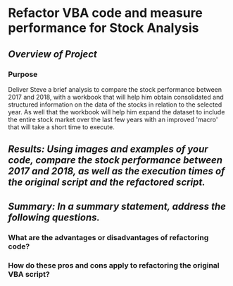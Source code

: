 <!--
Deliverable 2 Requirements
    Structure, Organization, and Formatting Requirements (8 points)
        The written analysis contains the following structure, organization, and formatting:

            - There is a title, and there are multiple paragraphs (2 pt).
            - Each paragraph has a heading (2 pt).
            - There are subheadings to break up text (2 pt).
            - Links are working, and images are formatted and displayed where appropriate (2 pt).
-->

# Refactor VBA code and measure performance for Stock Analysis

## ***Overview of Project***

### **Purpose**
<!The purpose and background are well defined (2 pt).¡>
Deliver Steve a brief analysis to compare the stock performance between 2017 and 2018, with a workbook that will help him obtain consolidated and structured information on the data of the stocks in relation to the selected year. As well that the workbook will help him expand the dataset to include the entire stock market over the last few years with an improved 'macro' that will take a short time to execute.

## ***Results: Using images and examples of your code, compare the stock performance between 2017 and 2018, as well as the execution times of the original script and the refactored script.***
<!The analysis is well described with screenshots and code (4 pt).¡>

## ***Summary: In a summary statement, address the following questions.***

### **What are the advantages or disadvantages of refactoring code?**
<!There is a detailed statement on the advantages and disadvantages of refactoring code in general (3 pt).¡>

### **How do these pros and cons apply to refactoring the original VBA script?**
<!There is a detailed statement on the advantages and disadvantages of the original and refactored VBA script (3 pt).¡>
